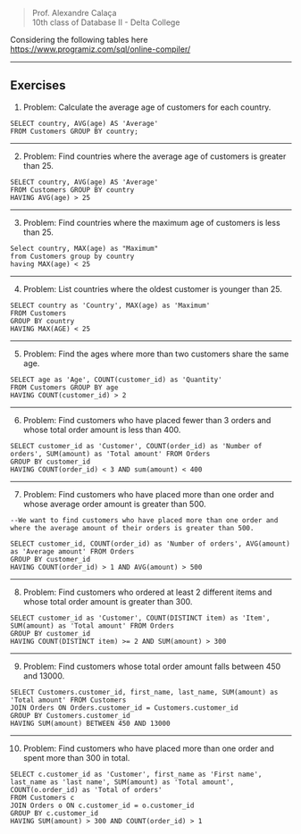 > Prof. Alexandre Calaça  
> 10th class of Database II - Delta College

Considering the following tables here https://www.programiz.com/sql/online-compiler/

---

## Exercises
1. Problem: Calculate the average age of customers for each country.
```
SELECT country, AVG(age) AS 'Average'
FROM Customers GROUP BY country;
```
---

2. Problem: Find countries where the average age of customers is greater than 25.

```
SELECT country, AVG(age) AS 'Average'
FROM Customers GROUP BY country
HAVING AVG(age) > 25
```
---

3. Problem: Find countries where the maximum age of customers is less than 25.
```
Select country, MAX(age) as "Maximum"
from Customers group by country
having MAX(age) < 25
```
---

4. Problem: List countries where the oldest customer is younger than 25.
```
SELECT country as 'Country', MAX(age) as 'Maximum'
FROM Customers
GROUP BY country
HAVING MAX(AGE) < 25
```
---

5. Problem: Find the ages where more than two customers share the same age.
```
SELECT age as 'Age', COUNT(customer_id) as 'Quantity'
FROM Customers GROUP BY age
HAVING COUNT(customer_id) > 2
```
---

6. Problem: Find customers who have placed fewer than 3 orders and whose total order amount is less than 400.
```
SELECT customer_id as 'Customer', COUNT(order_id) as 'Number of orders', SUM(amount) as 'Total amount' FROM Orders
GROUP BY customer_id
HAVING COUNT(order_id) < 3 AND sum(amount) < 400
```
---

7. Problem: Find customers who have placed more than one order and whose average order amount is greater than 500.
```
--We want to find customers who have placed more than one order and where the average amount of their orders is greater than 500.

SELECT customer_id, COUNT(order_id) as 'Number of orders', AVG(amount) as 'Average amount' FROM Orders
GROUP BY customer_id
HAVING COUNT(order_id) > 1 AND AVG(amount) > 500
```
---


8. Problem: Find customers who ordered at least 2 different items and whose total order amount is greater than 300.
```
SELECT customer_id as 'Customer', COUNT(DISTINCT item) as 'Item', SUM(amount) as 'Total amount' FROM Orders
GROUP BY customer_id
HAVING COUNT(DISTINCT item) >= 2 AND SUM(amount) > 300
```
---

9. Problem: Find customers whose total order amount falls between 450 and 13000.
```
SELECT Customers.customer_id, first_name, last_name, SUM(amount) as 'Total amount' FROM Customers
JOIN Orders ON Orders.customer_id = Customers.customer_id
GROUP BY Customers.customer_id
HAVING SUM(amount) BETWEEN 450 AND 13000
```
---

10. Problem: Find customers who have placed more than one order and spent more than 300 in total.
```
SELECT c.customer_id as 'Customer', first_name as 'First name', last_name as 'last name', SUM(amount) as 'Total amount', COUNT(o.order_id) as 'Total of orders'
FROM Customers c
JOIN Orders o ON c.customer_id = o.customer_id
GROUP BY c.customer_id
HAVING SUM(amount) > 300 AND COUNT(order_id) > 1
```

